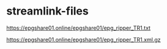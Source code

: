 # streamlink-files

https://epgshare01.online/epgshare01/epg_ripper_TR1.txt

https://epgshare01.online/epgshare01/epg_ripper_TR1.xml.gz
